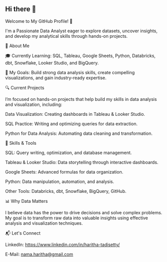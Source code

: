 ## Hi there 👋

Welcome to My GitHub Profile! 👋

I'm a Passionate Data Analyst eager to explore datasets, uncover insights, and develop my analytical skills through hands-on projects.

📌 About Me

🎓 Currently Learning: SQL, Tableau, Google Sheets, Python, Databricks, dbt, Snowflake, Looker Studio, and BigQuery.

🎯 My Goals: Build strong data analysis skills, create compelling visualizations, and gain industry-ready expertise.

🔍 Current Projects

I’m focused on hands-on projects that help build my skills in data analysis and visualization, including:

Data Visualization: Creating dashboards in Tableau & Looker Studio.

SQL Practice: Writing and optimizing queries for data extraction.

Python for Data Analysis: Automating data cleaning and transformation.

🔧 Skills & Tools

SQL: Query writing, optimization, and database management.

Tableau & Looker Studio: Data storytelling through interactive dashboards.

Google Sheets: Advanced formulas for data organization.

Python: Data manipulation, automation, and analysis.

Other Tools: Databricks, dbt, Snowflake, BigQuery, GitHub.

📊 Why Data Matters

I believe data has the power to drive decisions and solve complex problems. My goal is to transform raw data into valuable insights using effective analysis and visualization techniques.


📬 Let's Connect

LinkedIn: https://www.linkedin.com/in/haritha-tadisetty/

E-Mail: nama.haritha@gmail.com
